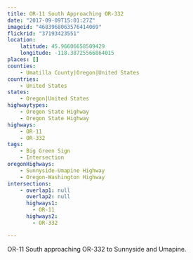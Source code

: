 ```yaml
---
title: OR-11 South Approaching OR-332
date: "2017-09-09T15:01:27Z"
imageid: "4683968063576414069"
flickrid: "37193423551"
location:
    latitude: 45.96606658509429
    longitude: -118.38725566864015
places: []
counties:
    - Umatilla County|Oregon|United States
countries:
    - United States
states:
    - Oregon|United States
highwaytypes:
    - Oregon State Highway
    - Oregon State Highway
highways:
    - OR-11
    - OR-332
tags:
    - Big Green Sign
    - Intersection
oregonHighways:
    - Sunnyside-Umapine Highway
    - Oregon-Washington Highway
intersections:
    - overlap1: null
      overlap2: null
      highways1:
        - OR-11
      highways2:
        - OR-332

---
```

OR-11 South approaching OR-332 to Sunnyside and Umapine.